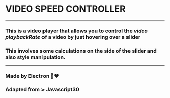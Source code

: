 # **VIDEO SPEED CONTROLLER** 
---
### This is a video player that allows you to control the *video playbackRate* of a video by just hovering over a slider 

### This involves some calculations on the side of the slider and also style manipulation.
--- 
### Made by Electron :gorilla::heart:
### Adapted from > Javascript30 